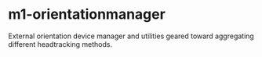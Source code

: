 # m1-orientationmanager
External orientation device manager and utilities geared toward aggregating different headtracking methods.
